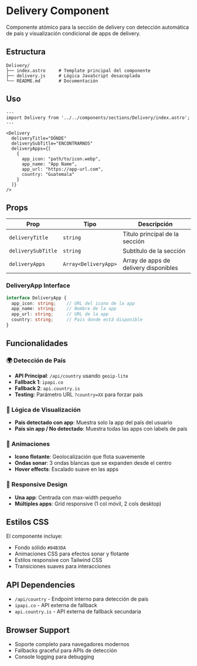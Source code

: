 # Delivery Component

Componente atómico para la sección de delivery con detección automática de país y visualización condicional de apps de delivery.

## Estructura

```
Delivery/
├── index.astro     # Template principal del componente
├── delivery.js     # Lógica JavaScript desacoplada
└── README.md       # Documentación
```

## Uso

```astro
---
import Delivery from '../../components/sections/Delivery/index.astro';
---

<Delivery 
  deliveryTitle="DÓNDE"
  deliverySubTitle="ENCONTRARNOS"
  deliveryApps={[
    {
      app_icon: "path/to/icon.webp",
      app_name: "App Name",
      app_url: "https://app-url.com",
      country: "Guatemala"
    }
  ]}
/>
```

## Props

| Prop | Tipo | Descripción |
|------|------|-------------|
| `deliveryTitle` | `string` | Título principal de la sección |
| `deliverySubTitle` | `string` | Subtítulo de la sección |
| `deliveryApps` | `Array<DeliveryApp>` | Array de apps de delivery disponibles |

### DeliveryApp Interface

```typescript
interface DeliveryApp {
  app_icon: string;    // URL del icono de la app
  app_name: string;    // Nombre de la app
  app_url: string;     // URL de la app
  country: string;     // País donde está disponible
}
```

## Funcionalidades

### 🌍 Detección de País
- **API Principal**: `/api/country` usando `geoip-lite`
- **Fallback 1**: `ipapi.co`
- **Fallback 2**: `api.country.is`
- **Testing**: Parámetro URL `?country=XX` para forzar país

### 📱 Lógica de Visualización
- **País detectado con app**: Muestra solo la app del país del usuario
- **País sin app / No detectado**: Muestra todas las apps con labels de país

### 🎨 Animaciones
- **Icono flotante**: Geolocalización que flota suavemente
- **Ondas sonar**: 3 ondas blancas que se expanden desde el centro
- **Hover effects**: Escalado suave en las apps

### 🎯 Responsive Design
- **Una app**: Centrada con max-width pequeño
- **Múltiples apps**: Grid responsive (1 col móvil, 2 cols desktop)

## Estilos CSS

El componente incluye:
- Fondo sólido `#84B3DA`
- Animaciones CSS para efectos sonar y flotante
- Estilos responsive con Tailwind CSS
- Transiciones suaves para interacciones

## API Dependencies

- `/api/country` - Endpoint interno para detección de país
- `ipapi.co` - API externa de fallback
- `api.country.is` - API externa de fallback secundaria

## Browser Support

- Soporte completo para navegadores modernos
- Fallbacks graceful para APIs de detección
- Console logging para debugging
